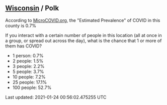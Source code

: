 
## [Wisconsin](/united-states/wisconsin) / Polk

According to [MicroCOVID.org](http://microcovid.org),
the "Estimated Prevalence" of COVID in this county is 0.7%

If you interact with a certain number of people in this location
(all at once in a group, or spread out across the day), what is the chance that
1 or more of them has COVID?

- 1 person: 0.7%
- 2 people: 1.5%
- 3 people: 2.2%
- 5 people: 3.7%
- 10 people: 7.2%
- 25 people: 17.1%
- 100 people: 52.7%

Last updated: 2021-01-24 00:56:02.475255 UTC
